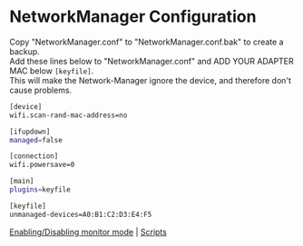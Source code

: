 NetworkManager Configuration
============================

Copy "NetworkManager.conf" to "NetworkManager.conf.bak" to create a backup.<br>
Add these lines below to "NetworkManager.conf" and ADD YOUR ADAPTER MAC below `[keyfile]`.<br>
This will make the Network-Manager ignore the device, and therefore don't cause problems.

```sh
[device]
wifi.scan-rand-mac-address=no

[ifupdown]
managed=false

[connection]
wifi.powersave=0

[main]
plugins=keyfile

[keyfile]
unmanaged-devices=A0:B1:C2:D3:E4:F5
```

[Enabling/Disabling monitor mode](https://gitlab.com/KanuX/rtl8188eus/-/blob/master/docs/MODES.md) | [Scripts](https://gitlab.com/KanuX/rtl8188eus/-/blob/master/docs/OPTIONAL.md)
